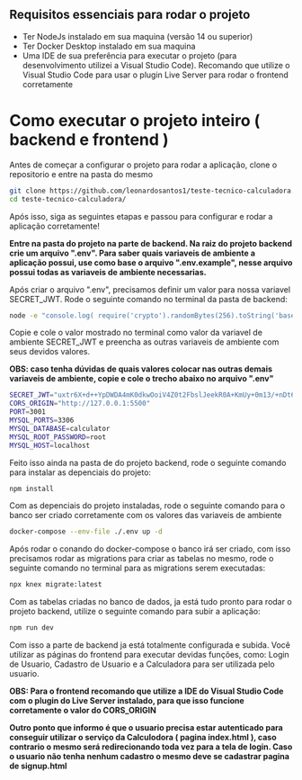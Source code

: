## **Requisitos essenciais para rodar o projeto**
- Ter NodeJs instalado em sua maquina (versão 14 ou superior)
- Ter Docker Desktop instalado em sua maquina 
- Uma IDE de sua preferência para executar o projeto (para desenvolvimento utilizei a Visual Studio Code). Recomando que utilize o Visual Studio Code para usar o plugin Live Server para rodar o frontend corretamente

# **Como executar o projeto inteiro ( backend e frontend )**
Antes de começar a configurar o projeto para rodar a aplicação, clone o repositorio e entre na pasta do mesmo 
```bash
git clone https://github.com/leonardosantos1/teste-tecnico-calculadora.git
cd teste-tecnico-calculadora/
```
 Após isso, siga as seguintes etapas e passou para configurar e rodar a aplicação corretamente!

**Entre na pasta do projeto na parte de backend. Na raiz do projeto backend crie um arquivo ".env". Para saber quais variaveis de ambiente a aplicação possui, use como base o arquivo ".env.example", nesse arquivo possui todas as variaveis de ambiente necessarias.**

Após criar o arquivo ".env", precisamos definir um valor para nossa variavel SECRET_JWT.
Rode o seguinte comando no terminal da pasta de backend:
```bash
node -e "console.log( require('crypto').randomBytes(256).toString('base64'))"
```
Copie e cole o valor mostrado no terminal como valor da variavel de ambiente SECRET_JWT e preencha as outras variaveis de ambiente com seus devidos valores.

**OBS: caso tenha dúvidas de quais valores colocar nas outras demais variaveis de ambiente, copie e cole o trecho abaixo no arquivo ".env"**

```bash
SECRET_JWT="uxtr6X+d++YpDWDA4mK0dkwOoiV4Z0t2FbslJeekR0A+KmUy+0m13/+nDt6yPe8vvvGPqbjqnWvCEtfq7MspuxC3UQKLUP2PCz2FWzNuXi+La9lGr9DxRbZ3aU9ZucCYP5J1LIUKgbTcPi9PEd1GXicwtW/5iY3qRcipXVe57pOG2puionLCKXIorTj6ZIYJrT2/4CUn+82gvv61FZCJklee3V921t6IRs2GwZUQgxE9v1sYQ9aQ+2aJ8bSJGbyRqVboFFdBQnFFumiiSYQis+JW5C7UQKM482E0ltoTZ82Bmg+s5C1DqVlKT8a7WKeTAprIVop3RGAd5xT4DfjXlQ=="
CORS_ORIGIN="http://127.0.0.1:5500"
PORT=3001
MYSQL_PORTS=3306
MYSQL_DATABASE=calculator
MYSQL_ROOT_PASSWORD=root
MYSQL_HOST=localhost
```

Feito isso ainda na pasta de do projeto backend, rode o seguinte comando para instalar as depenciais do projeto:
```bash
npm install
```

Com as depenciais do projeto instaladas, rode o seguinte comando para o banco ser criado corretamente com os valores das variaveis de ambiente
```bash
docker-compose --env-file ./.env up -d
```

Após rodar o conando do docker-compose o banco irá ser criado, com isso precisamos rodar as migrations para criar as tabelas no mesmo, rode o seguinte comando no terminal para as migrations serem executadas:
```bash
npx knex migrate:latest
```

Com as tabelas criadas no banco de dados, ja está tudo pronto para rodar o projeto backend, utilize o seguinte comando para subir a aplicação:
```bash
npm run dev
```
Com isso a parte de backend ja está totalmente configurada e subida. Você utilizar as páginas do frontend para executar devidas funções, como: Login de Usuario, Cadastro de Usuario e a Calculadora para ser utilizada pelo usuario.

**OBS: Para o frontend recomando que utilize a IDE do Visual Studio Code com o plugin do Live Server instalado, para que isso funcione corretamente o valor do CORS_ORIGIN**

**Outro ponto que informo é que o usuario precisa estar autenticado para conseguir utilizar o serviço da Calculodora ( pagina index.html ), caso contrario o mesmo será redirecionando toda vez para a tela de login. Caso o usuario não tenha nenhum cadastro o mesmo deve se cadastrar pagina de signup.html**





